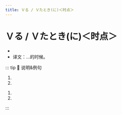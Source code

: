 ```yaml
---
title: Ｖる / Ｖたとき(に)＜时点＞
---
```

            
# Ｖる / Ｖたとき(に)＜时点＞

* <grammer-content sentence="意义：表示**后面主句**的动作或变化是在该时点之前或之后成立的；" />
* 译文：...的时候。

::: tip :bookmark: 说明&例句

<grammer-content sentence="**「Vるとき（に）」**表示**先进行主句**中的动作，然后**再进行时间从句**中的动作：" />

<div class="bunpou-block">

1. <grammer-content id='1-10-6-0' sentence="[日本/にほん]では[家/うち]に**[入/はい]るとき**、[靴/くつ]を[脱/ぬ]がなくてはいけないんでしょう?" trans="在日本，进门之前得脱鞋吧？(强调**先脱鞋，再进家门**)" />
2. <grammer-content id='1-10-6-1' sentence="[日本/にほん]ヘ**[行/い]くとき**、パソコンを[買/か]いました。" trans="去日本的时候，买了电脑。(强调**先买了电脑，再去的日本**)" />

</div>

<grammer-content sentence="**「Ｖたとき（に）」**表示**先进行时间从句**中的动作，然后**再进行主句**中的动作：" />

<div class="bunpou-block">

1. <grammer-content id='1-10-6-2' sentence="[今度/こんど]**[来/き]たとき**に[続/つづ]きを[見/み]せてくださいね。" trans="这次我来的时候，请让我看看后续。(强调**等我来了之后，再跟我说后续**)" />
2. <grammer-content id='1-10-6-3' sentence="[日本/にほん]ヘ**[行/い]ったとき**、パソコンを[買/か]いました。" trans="去日本的时候，买了电脑。(强调**先去的日本，再买的电脑**)" />

</div>

:::
